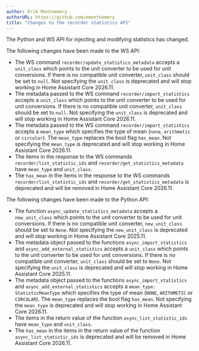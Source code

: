 ```yaml
---
author: Erik Montnemery
authorURL: https://github.com/emontnemery
title: "Changes to the recorder statistics API"
---
```


The Python and WS API for injecting and modifying statistics has changed.

The following changes have been made to the WS API:
- The WS command `recorder/update_statistics_metadata` accepts a `unit_class` which points to the unit converter to be used for unit conversions. If there is no compatible unit converter, `unit_class` should be set to `null`. Not specifying the `unit_class` is deprecated and will stop working in Home Assistant Core 2026.11.
- The metadata passed to the WS command `recorder/import_statistics` accepts a `unit_class` which points to the unit converter to be used for unit conversions. If there is no compatible unit converter, `unit_class` should be set to `null`. Not specifying the `unit_class` is deprecated and will stop working in Home Assistant Core 2026.11.
- The metadata passed to the WS command `recorder/import_statistics` accepts a `mean_type` which specifies the type of mean (`none`, `arithmetic` or `circular`). The `mean_type` replaces the bool flag `has_mean`. Not specifying the `mean_type` is deprecated and will stop working in Home Assistant Core 2026.11.
- The items in the response to the WS commands `recorder/list_statistic_ids` and `recorder/get_statistics_metadata` have `mean_type` and `unit_class`.
- The `has_mean` in the items in the response to the WS commands `recorder/list_statistic_ids` and `recorder/get_statistics_metadata` is deprecated and will be removed in Home Assistant Core 2026.11.

The following changes have been made to the Python API:
- The function `async_update_statistics_metadata` accepts a `new_unit_class` which points to the unit converter to be used for unit conversions. If there is no compatible unit converter, `new_unit_class` should be set to `None`. Not specifying the `new_unit_class` is deprecated and will stop working in Home Assistant Core 2025.11.
- The metadata object passed to the functions `async_import_statistics` and `async_add_external_statistics` accepts a `unit_class` which points to the unit converter to be used for unit conversions. If there is no compatible unit converter, `unit_class` should be set to `None`. Not specifying the `unit_class` is deprecated and will stop working in Home Assistant Core 2025.11.
- The metadata object passed to the functions `async_import_statistics` and `async_add_external_statistics` accepts a `mean_type: StatisticMeanType` which specifies the type of mean (`NONE`, `ARITHMETIC` or `CIRCULAR`). The `mean_type` replaces the bool flag `has_mean`. Not specifying the `mean_type` is deprecated and will stop working in Home Assistant Core 2026.11.
- The items in the return value of the function `async_list_statistic_ids` have `mean_type` and `unit_class`.
- The `has_mean` in the items in the return value of the function `async_list_statistic_ids` is deprecated and will be removed in Home Assistant Core 2026.11.

